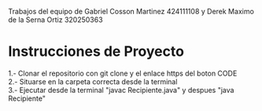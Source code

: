 Trabajos del equipo de Gabriel Cosson Martinez 424111108 y Derek Maximo de la Serna Ortiz 320250363 <br/>
# Instrucciones de Proyecto <br/>
1.- Clonar el repositorio con git clone y el enlace https del boton CODE <br/>
2.- Situarse en la carpeta correcta desde la terminal <br/>
3.- Ejecutar desde la terminal "javac Recipiente.java" y despues "java Recipiente" <br/>



